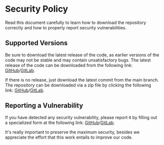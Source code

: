 # Security Policy

Read this document carefully to learn how to download the repository correctly and how to properly report security vulnerabilities.

## Supported Versions

Be sure to download the latest release of the code, as earlier versions of the code may not be stable and may contain unsatisfactory bugs. The latest release of the code can be downloaded from the following link: [GitHub](https://github.com/FJrodafo/ESLint/releases)/[GitLab](https://gitlab.com/FJrodafo/ESLint/-/releases).

If there is no release, just download the latest commit from the main branch. The repository can be downloaded via a zip file by clicking the following link: [GitHub](https://github.com/FJrodafo/ESLint/archive/refs/heads/main.zip)/[GitLab](https://gitlab.com/FJrodafo/ESLint/-/archive/main/ESLint-main.zip).

## Reporting a Vulnerability

If you have detected any security vulnerability, please report it by filling out a specialized form at the following link: [GitHub](https://github.com/FJrodafo/ESLint/issues/new/choose)/[GitLab](https://gitlab.com/FJrodafo/ESLint/-/issues/new).

It's really important to preserve the maximum security, besides we appreciate the effort that this work entails to improve our code.